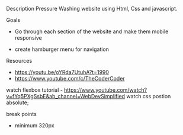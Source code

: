 Description
Pressure Washing website using Html, Css and javascript.

Goals

  * Go through each section of the website and make them mobile responsive

  * create hamburger menu for navigation


Resources
 - https://youtu.be/oYRda7UtuhA?t=1990
 - https://www.youtube.com/c/TheCoderCoder

watch flexbox tutorial - https://www.youtube.com/watch?v=fYq5PXgSsbE&ab_channel=WebDevSimplified
watch css postion absolute;

break points
  * minimum 320px
